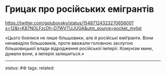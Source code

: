 # Грицак про російських емігрантів

https://twitter.com/golubovsky/status/1548712432327065600?s=12&t=K87NOLFzcDh-D7WVTUJUGA&utm_source=pocket_mylist

«Цього боялися не лише більшовики, але й російські еміґранти. Вони ненавиділи більшовиків, проте вважали головною заслугою більшовицької влади відродження російської імперії. Комунізм мине, думали вони, а імперія залишиться.»


---
status: #⚙️ 
tags: 
related: 
